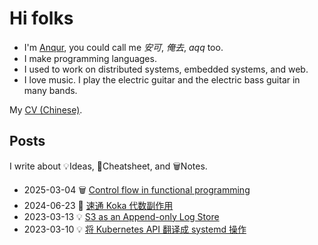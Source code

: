 # Hi folks

* I'm [Anqur], you could call me *安可*, *俺去*, *aqq* too.
* I make programming languages.
* I used to work on distributed systems, embedded systems, and web.
* I love music. I play the electric guitar and the electric bass guitar in many bands.

My [CV (Chinese)].

[Anqur]: https://github.com/anqurvanillapy

[CV (Chinese)]: post/cv

## Posts

I write about 💡Ideas, 🏃Cheatsheet, and 🗑️Notes.

* 2025-03-04 🗑️ [Control flow in functional programming](/post/20250304-fp-control-flow)
* 2024-06-23 🏃 [速通 Koka 代数副作用](/post/20240623-koka-algeff)
* 2023-03-13 💡 [S3 as an Append-only Log Store](/post/20230313-log4s3)
* 2023-03-10 💡 [将 Kubernetes API 翻译成 systemd 操作](/post/20230310-unitlet)
